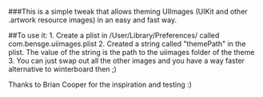 ###This is a simple tweak that allows theming UIImages (UIKit and other .artwork resource images) in an easy and fast way. 

##To use it:
	1. Create a plist in /User/Library/Preferences/ called com.bensge.uiimages.plist
	2. Created a string called "themePath" in the plist. The value of the string is the path to the uiimages folder of the theme
	3. You can just swap out all the other images and you have a way faster alternative to winterboard then ;)


Thanks to Brian Cooper for the inspiration and testing :)